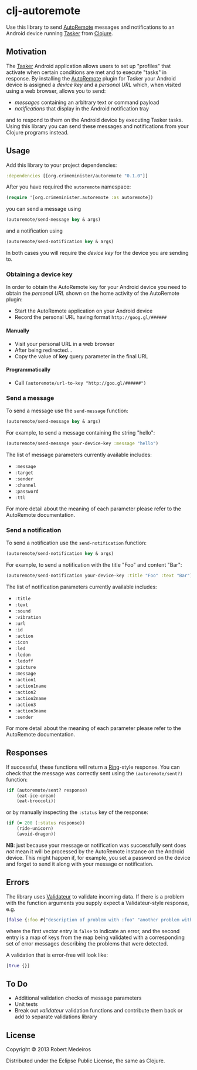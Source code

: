 # clj-autoremote

Use this library to send [AutoRemote](http://joaoapps.com/autoremote/) messages and notifications to an Android device running [Tasker](http://tasker.dinglisch.net/) from [Clojure](http://clojure.org).

## Motivation

The [Tasker](http://tasker.dinglisch.net/) Android application allows users to set up "profiles" that activate when certain conditions are met and to execute "tasks" in response. By installing the [AutoRemote](http://joaoapps.com/autoremote/) plugin for Tasker your Android device is assigned a *device key* and a *personal URL* which, when visited using a web browser, allows you to send:

* *messages* containing an arbitrary text or command payload
* *notifications* that display in the Android notification tray

and to respond to them on the Android device by executing Tasker tasks. Using this library you can send these messages and notifications from your Clojure programs instead.

## Usage

Add this library to your project dependencies:

```clojure
:dependencies [[org.crimeminister/autoremote "0.1.0"]]
```

After you have required the `autoremote` namespace:

```clojure
(require '[org.crimeminister.autoremote :as autoremote])
```

you can send a message using

```clojure
(autoremote/send-message key & args)
```

and a notification using

```clojure
(autoremote/send-notification key & args)
```

In both cases you will require the *device key* for the device you are sending to.

### Obtaining a device key

In order to obtain the AutoRemote key for your Android device you need to obtain the *personal URL* shown on the home activity of the AutoRemote plugin:

* Start the AutoRemote application on your Android device
* Record the personal URL having format `http://goog.gl/######`

#### Manually

* Visit your personal URL in a web browser
* After being redirected…
* Copy the value of **key** query parameter in the final URL

#### Programmatically

* Call `(autoremote/url-to-key "http://goo.gl/######")`

### Send a message

To send a message use the `send-message` function:

```clojure
(autoremote/send-message key & args)
```

For example, to send a message containing the string "hello":

```clojure
(autoremote/send-message your-device-key :message "hello")
```

The list of message parameters currently available includes:

* `:message`
* `:target`
* `:sender`
* `:channel`
* `:password`
* `:ttl`

For more detail about the meaning of each parameter please refer to the AutoRemote documentation.

### Send a notification

To send a notification use the `send-notification` function:

```clojure
(autoremote/send-notification key & args)
```

For example, to send a notification with the title "Foo" and content "Bar":

```clojure
(autoremote/send-notification your-device-key :title "Foo" :text "Bar")
```

The list of notification parameters currently available includes:

* `:title`
* `:text`
* `:sound`
* `:vibration`
* `:url`
* `:id`
* `:action`
* `:icon`
* `:led`
* `:ledon`
* `:ledoff`
* `:picture`
* `:message`
* `:action1`
* `:action1name`
* `:action2`
* `:action2name`
* `:action3`
* `:action3name`
* `:sender`

For more detail about the meaning of each parameter please refer to the AutoRemote documentation.

## Responses

If successful, these functions will return a [Ring](https://github.com/ring-clojure/ring)-style response. You can check that the message was correctly sent using the `(autoremote/sent?)` function:

```clojure
(if (autoremote/sent? response)
    (eat-ice-cream)
    (eat-broccoli))
```
or by manually inspecting the `:status` key of the response:

```clojure
(if (= 200 (:status response))
    (ride-unicorn)
    (avoid-dragon))
```

**NB**: just because your message or notification was successfully sent does *not* mean it will be processed by the AutoRemote instance on the Android device. This might happen if, for example, you set a password on the device and forget to send it along with your message or notification.

## Errors

The library uses [Validateur](http://clojurevalidations.info/) to validate incoming data. If there is a problem with the function arguments you supply expect a Validateur-style response, e.g.

```clojure
[false {:foo #{"description of problem with :foo" "another problem with :foo"}}]
```

where the first vector entry is `false` to indicate an error, and the second entry is a map of keys from the map being validated with a corresponding set of error messages describing the problems that were detected.

A validation that is error-free will look like:

```clojure
[true {}]
```

## To Do

* Additional validation checks of message parameters
* Unit tests
* Break out *validateur* validation functions and contribute them back or add to separate validations library

## License

Copyright © 2013 Robert Medeiros

Distributed under the Eclipse Public License, the same as Clojure.
